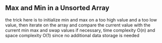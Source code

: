 ## Max and Min in a Unsorted Array
the trick here is to initialize min and max on a too high value and a too low value, then iterate on the array and compare the current value with the current min max and swap values if necessary, time complexity O(n) and space complexity O(1) since no additional data storage is needed
